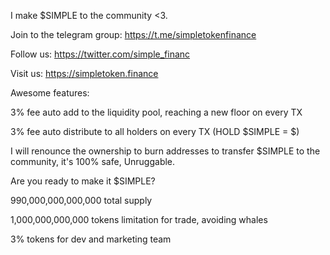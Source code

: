    I make $SIMPLE to the community <3. 

   Join to the telegram group: https://t.me/simpletokenfinance
   
   Follow us: https://twitter.com/simple_financ
   
   Visit us: https://simpletoken.finance
   

   Awesome features:
   
   3% fee auto add to the liquidity pool, reaching a new floor on every TX
   
   3% fee auto distribute to all holders on every TX (HOLD $SIMPLE = $) 
   
 
   I will renounce the ownership to burn addresses to transfer $SIMPLE to the community, it's 100% safe, Unruggable. 
   

   Are you ready to make it $SIMPLE? 
   

   990,000,000,000,000 total supply
   
   1,000,000,000,000 tokens limitation for trade, avoiding whales 
   
   3% tokens for dev and marketing team
